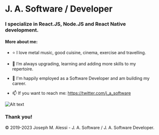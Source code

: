 # J. A. Software / Developer

### I specialize in React.JS, Node.JS and React Native development.

#### More about me:

- ⭐ I love metal music, good cuisine, cinema, exercise and travelling.
- 🌱 I’m always upgrading, learning and adding more skills to my repertoire.
- 🔭 I'm happily employed as a Software Developer and am building my career.

- 📫 If you want to reach me: https://twitter.com/j_a_software

![Alt text](https://avatars.githubusercontent.com/u/46306007?v=4 "J. A. Software / Developer logo with text containing: 'Twitter profile'")

### Thank you!

© 2019-2023 Joseph M. Alessi - J. A. Software / J. A. Software Developer.
